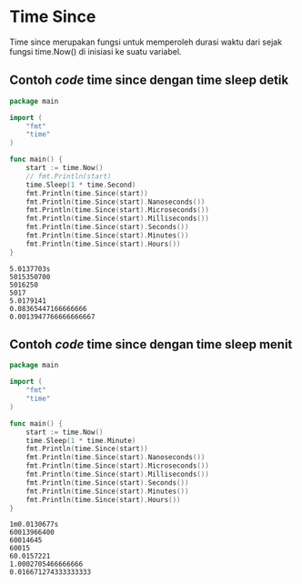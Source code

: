 # Time Since

Time since merupakan fungsi untuk memperoleh durasi waktu dari sejak fungsi time.Now() di inisiasi ke suatu variabel.

## Contoh _code_ time since dengan time sleep detik

```go
package main

import (
	"fmt"
	"time"
)

func main() {
	start := time.Now()
	// fmt.Println(start)
	time.Sleep(1 * time.Second)
	fmt.Println(time.Since(start))
	fmt.Println(time.Since(start).Nanoseconds())
	fmt.Println(time.Since(start).Microseconds())
	fmt.Println(time.Since(start).Milliseconds())
	fmt.Println(time.Since(start).Seconds())
	fmt.Println(time.Since(start).Minutes())
	fmt.Println(time.Since(start).Hours())
}

```

```
5.0137703s
5015350700
5016250
5017
5.0179141
0.08365447166666666
0.0013947766666666667
```

## Contoh _code_ time since dengan time sleep menit

```go
package main

import (
	"fmt"
	"time"
)

func main() {
	start := time.Now()
	time.Sleep(1 * time.Minute)
	fmt.Println(time.Since(start))
	fmt.Println(time.Since(start).Nanoseconds())
	fmt.Println(time.Since(start).Microseconds())
	fmt.Println(time.Since(start).Milliseconds())
	fmt.Println(time.Since(start).Seconds())
	fmt.Println(time.Since(start).Minutes())
	fmt.Println(time.Since(start).Hours())
}

```

```
1m0.0130677s
60013966400
60014645
60015
60.0157221
1.0002705466666666
0.016671274333333333
```
